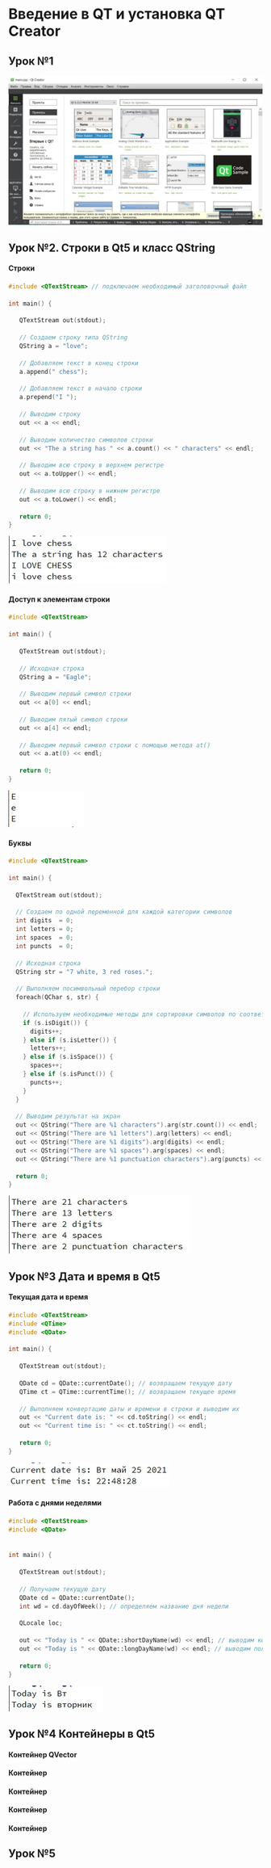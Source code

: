 # Введение в QT и установка QT Creator
## Урок №1
![установка](/Урок_1_установкаQT.jpg)
## Урок №2. Строки в Qt5 и класс QString
#### Строки
``` cpp
#include <QTextStream> // подключаем необходимый заголовочный файл
 
int main() {
 
   QTextStream out(stdout); 
   
   // Создаем строку типа QString
   QString a = "love";
   
   // Добавляем текст в конец строки
   a.append(" chess");
 
   // Добавляем текст в начало строки
   a.prepend("I ");
   
   // Выводим строку
   out << a << endl;
 
   // Выводим количество символов строки
   out << "The a string has " << a.count() << " characters" << endl;
   
   // Выводим всю строку в верхнем регистре
   out << a.toUpper() << endl;    
 
   // Выводим всю строку в нижнем регистре
   out << a.toLower() << endl;
   
   return 0;
}
```
![Результат](/strings.jpg)

#### Доступ к элементам строки
```cpp
#include <QTextStream>
 
int main() {
 
   QTextStream out(stdout);
   
   // Исходная строка
   QString a = "Eagle";
 
   // Выводим первый символ строки
   out << a[0] << endl;
 
   // Выводим пятый символ строки
   out << a[4] << endl;
   
   // Выводим первый символ строки с помощью метода at()
   out << a.at(0) << endl;
   
   return 0;
}
```
![Результат](/strings1.jpg)
#### Буквы
``` cpp
#include <QTextStream>
 
int main() {
 
  QTextStream out(stdout);
   
  // Создаем по одной переменной для каждой категории символов
  int digits  = 0;
  int letters = 0;
  int spaces  = 0;
  int puncts  = 0;
  
  // Исходная строка
  QString str = "7 white, 3 red roses.";
  
  // Выполняем посимвольный перебор строки
  foreach(QChar s, str) {
  
    // Используем необходимые методы для сортировки символов по соответствующим категориям
    if (s.isDigit()) {
      digits++;
    } else if (s.isLetter()) {
      letters++;
    } else if (s.isSpace()) {
      spaces++;
    } else if (s.isPunct()) {
      puncts++;
    }    
  }  
  
  // Выводим результат на экран
  out << QString("There are %1 characters").arg(str.count()) << endl;
  out << QString("There are %1 letters").arg(letters) << endl;
  out << QString("There are %1 digits").arg(digits) << endl;
  out << QString("There are %1 spaces").arg(spaces) << endl;
  out << QString("There are %1 punctuation characters").arg(puncts) << endl;
    
  return 0;
}
```
![Результат](/strings2.jpg)
## Урок №3 Дата и время в Qt5
#### Текущая дата и время
``` cpp
#include <QTextStream>
#include <QTime>
#include <QDate>

int main() {

   QTextStream out(stdout);

   QDate cd = QDate::currentDate(); // возвращаем текущую дату
   QTime ct = QTime::currentTime(); // возвращаем текущее время

   // Выполняем конвертацию даты и времени в строки и выводим их
   out << "Current date is: " << cd.toString() << endl;
   out << "Current time is: " << ct.toString() << endl;

   return 0;
}

```
![Результат](/time.jpg)

#### Работа с днями неделями
``` cpp
#include <QTextStream>
#include <QDate>
 
 
int main() {
 
   QTextStream out(stdout);
 
   // Получаем текущую дату
   QDate cd = QDate::currentDate();
   int wd = cd.dayOfWeek(); // определяем название дня недели
 
   QLocale loc;
 
   out << "Today is " << QDate::shortDayName(wd) << endl; // выводим короткое название дня недели
   out << "Today is " << QDate::longDayName(wd) << endl; // выводим полное название дня недели
 
   return 0;
}
```
![Результат](/time1.jpg)
## Урок №4 Контейнеры в Qt5
#### Контейнер QVector

#### Контейнер

#### Контейнер

#### Контейнер

#### Контейнер


## Урок №5
